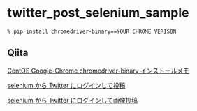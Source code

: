# twitter_post_selenium_sample

```
% pip install chromedriver-binary==YOUR CHROME VERISON
```

## Qiita 

[CentOS Google-Chrome chromedriver-binary インストールメモ]([https://qiita.com/katafuchix/items/8d4c2bed73d79ba072d9](https://qiita.com/katafuchix/items/f8260f0584d6e7cfc11d)) 

[selenium から Twitter にログインして投稿](https://qiita.com/katafuchix/items/8d4c2bed73d79ba072d9) 

[selenium から Twitter にログインして画像投稿](https://qiita.com/katafuchix/items/578eb7911ba10ebfff1d)
